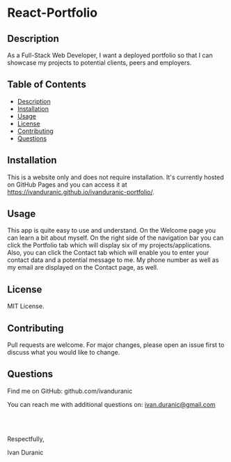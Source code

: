 # React-Portfolio

## Description

As a Full-Stack Web Developer, I want a deployed portfolio so that I can showcase my projects to potential clients, peers and employers.

## Table of Contents

- [Description](#description)
- [Installation](#installation)
- [Usage](#usage)
- [License](#license)
- [Contributing](#contributing)
- [Questions](#questions)

## Installation

This is a website only and does not require installation. It's currently hosted on GitHub Pages and you can access it at https://ivanduranic.github.io/ivanduranic-portfolio/.

## Usage

This app is quite easy to use and understand. On the Welcome page you can learn a bit about myself. On the right side of the navigation bar you can click the Portfolio tab which will display six of my projects/applications. Also, you can click the Contact tab which will enable you to enter your contact data and a potential message to me. My phone number as well as my email are displayed on the Contact page, as well.

## License

MIT License.

## Contributing

Pull requests are welcome. For major changes, please open an issue first to discuss what you would like to change.

## Questions

Find me on GitHub: github.com/ivanduranic

You can reach me with additional questions on: ivan.duranic@gmail.com

<br><br>

Respectfully,

Ivan Duranic
